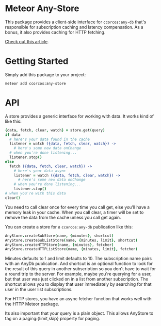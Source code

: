 # Meteor Any-Store

This package provides a client-side interface for `ccorcos:any-db` that's responsible for subscription caching and latency compensation. As a bonus, it also provides caching for HTTP fetching.

[Check out this article](https://medium.com/p/d2e01e708f31/).

# Getting Started

Simply add this package to your project:

    meteor add ccorcos:any-store

# API

A store provides a generic interface for working with data. It works kind of like this:

```coffee
{data, fetch, clear, watch} = store.get(query)
if data
  # here's your data found in the cache
  listener = watch ({data, fetch, clear, watch}) ->
    # here's some new data onChange
  # when you're done listening...
  listener.stop()
else
  fetch ({data, fetch, clear, watch}) ->
    # here's your data async
    listener = watch ({data, fetch, clear, watch}) ->
      # here's some new data onChange
    # when you're done listening...
    listener.stop()
# when you're with this data
clear()
```

You need to call clear once for every time you call get, else you'll have a memory leak in your cache. When you call clear, a timer will be set to remove the data from the cache unless you call get again.

You can create a store for a `ccorcos:any-db` publication like this:

```coffee
AnyStore.createSubStore(name, {minutes}, shortcut)
AnyStore.createSubListStore(name, {minutes, limit}, shortcut)
AnyStore.createHTTPStore(name, {minutes}, fetcher)
AnyStore.createHTTPListStore(name, {minutes, limit}, fetcher)
```

Minutes defaults to 1 and limit defaults to 10. The subscription name pairs with an AnyDb publication. And shortcut is an optional function to look for the result of this query in another subscription so you don't have to wait for a round trip to the server. For example, maybe you're querying for a user, but that user was just clicked on in a list from another subscription. The shortcut allows you to display that user immediately by searching for that user in the user list subscriptions.

For HTTP stores, you have an async fetcher function that works well with the HTTP Meteor package.

Its also important that your query is a plain object. This allows AnyStore to tag on a paging:{limit,skip} property for paging.
